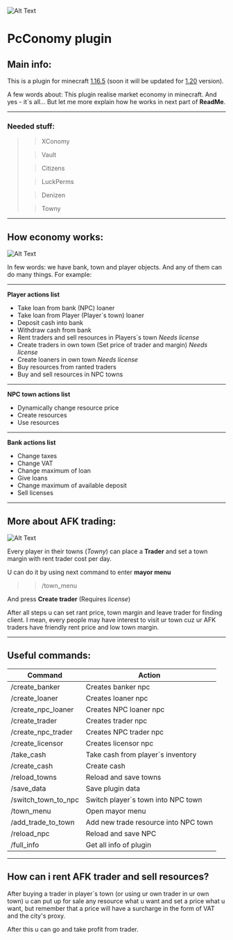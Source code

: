 
![Alt Text](https://github.com/j1sk1ss/pcConomy.PC/blob/master/cover1.png)
# PcConomy plugin
## Main info:
This is a plugin for minecraft [1.16.5](https://www.minecraft.net/ru-ru/article/minecraft-java-edition-1-16-5) (soon it 
will be updated for [1.20](https://www.minecraft.net/ru-ru/article/minecraft-java-edition-1-16-5) version). 

A few words about: This plugin realise 
market economy in minecraft. And yes - it`s all... But let me more explain
how he works in next part of **ReadMe**.

----------------------------------------
### Needed stuff:

>> XConomy
> 
>> Vault
>
>> Citizens
>
>> LuckPerms
>
>> Denizen
>
>> Towny
----------------------------------------
## How economy works:
![Alt Text](https://github.com/j1sk1ss/pcConomy.PC/blob/master/cover2.png)

In few words: we have bank, town and player objects. And any of them can do many things. For example:

----------------------------------------
**Player actions list**
- Take loan from bank (NPC) loaner
- Take loan from Player (Player`s town) loaner
- Deposit cash into bank
- Withdraw cash from bank
- Rent traders and sell resources in Players`s town *Needs license*
- Create traders in own town (Set price of trader and margin) *Needs license*
- Create loaners in own town *Needs license*
- Buy resources from ranted traders
- Buy and sell resources in NPC towns
----------------------------------------
**NPC town actions list**
- Dynamically change resource price
- Create resources
- Use resources
----------------------------------------
**Bank actions list**
- Change taxes
- Change VAT
- Change maximum of loan
- Give loans
- Change maximum of available deposit
- Sell licenses
----------------------------------------
## More about AFK trading:
![Alt Text](https://github.com/j1sk1ss/pcConomy.PC/blob/master/cover3.png)

Every player in their towns (*Towny*) can place a **Trader** and set a town margin with rent trader cost per day. 

U can do it by using next command to enter **mayor menu**
>> /town_menu

And press **Create trader** (Requires *license*)

After all steps u can set rant price, town margin and leave trader for finding client. I mean, every people may have interest to visit ur town cuz ur AFK traders have friendly rent price and low town margin. 

----------------------------------------
## Useful commands:

| Command             | Action                               |
|---------------------|--------------------------------------|
| /create_banker      | Creates banker npc                   |
| /create_loaner      | Creates loaner npc                   |
| /create_npc_loaner  | Creates NPC loaner npc               |
| /create_trader      | Creates trader npc                   |
| /create_npc_trader  | Creates NPC trader npc               |
| /create_licensor    | Creates licensor npc                 |
| /take_cash          | Take cash from player`s inventory    |
| /create_cash        | Create cash                          |
| /reload_towns       | Reload and save towns                |
| /save_data          | Save plugin data                     |
| /switch_town_to_npc | Switch player`s town into NPC town   |
| /town_menu          | Open mayor menu                      |
| /add_trade_to_town  | Add new trade resource into NPC town |
| /reload_npc         | Reload and save NPC                  |
| /full_info          | Get all info of plugin               |

----------------------------------------
## How can i rent AFK trader and sell resources?

After buying a trader in player`s town (or using ur own trader in ur own town) u can put up for sale any resource what u want and set a price what u want, but remember that a price will have a surcharge in the form of VAT and the city's proxy.

After this u can go and take profit from trader.


